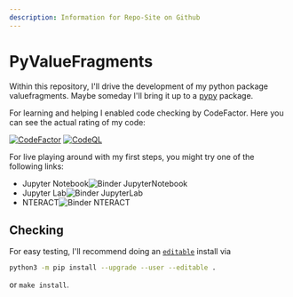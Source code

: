 ```yaml
---
description: Information for Repo-Site on Github
---
```


# PyValueFragments

Within this repository, I'll drive the development of my python package valuefragments. Maybe someday I'll bring it up
to a [pypy](http://pypi.org) package.

For learning and helping I enabled code checking by CodeFactor. Here you can see the actual rating of my code:

[![CodeFactor](https://www.codefactor.io/repository/github/barry1/pyvaluefragments/badge)](https://www.codefactor.io/repository/github/barry1/pyvaluefragments) [![CodeQL](https://github.com/Barry1/PyValueFragments/actions/workflows/codeql-analysis.yml/badge.svg)](https://github.com/Barry1/PyValueFragments/actions/workflows/codeql-analysis.yml)

For live playing around with my first steps, you might try one of the following links:

- Jupyter Notebook![Binder JupyterNotebook](https://mybinder.org/badge_logo.svg)
- Jupyter Lab![Binder JupyterLab](https://mybinder.org/badge_logo.svg)
- NTERACT![Binder NTERACT](https://mybinder.org/badge_logo.svg)

## Checking

For easy testing, I'll recommend doing an [`editable`](https://pip.pypa.io/en/stable/cli/pip_install/#install-editable)
install via

```bash
python3 -m pip install --upgrade --user --editable .
```

or `make install`.
